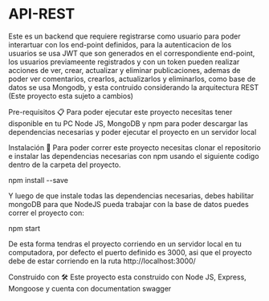 <h1>API-REST</h1>
Este es un backend que requiere registrarse como usuario para poder interartuar con los end-point definidos, para la autenticacion de los usuarios se usa JWT que son generados en el correspondiente end-point, los usuarios previameente registrados y con un token pueden realizar acciones de ver, crear, actualizar y eliminar publicaciones, ademas de poder ver comentarios, crearlos, actualizarlos y eliminarlos, como base de datos se usa Mongodb, y esta contruido considerando la arquitectura REST (Este proyecto esta sujeto a cambios)

Pre-requisitos 📋
Para poder ejecutar este proyecto necesitas tener disponible en tu PC Node JS, MongoDB y npm para poder descargar las dependencias necesarias y poder ejecutar el proyecto en un servidor local

Instalación 🔧
Para poder correr este proyecto necesitas clonar el repositorio e instalar las dependencias necesarias con npm usando el siguiente codigo dentro de la carpeta del proyecto.

npm install --save

Y luego de que instale todas las dependencias necesarias, debes habilitar mongoDB para que NodeJS pueda trabajar con la base de datos
puedes correr el proyecto con:

npm start

De esta forma tendras el proyecto corriendo en un servidor local en tu computadora, por defecto el puerto definido es 3000, asi que el proyecto debe de estar corriendo en la ruta http://localhost:3000/

Construido con 🛠️
Este proyecto esta construido con Node JS, Express, Mongoose y cuenta con documentation swagger
